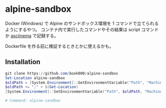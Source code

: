 # alpine-sandbox

Docker (Windows) で Alpine のサンドボックス環境を 1 コマンドで立てられるようにするやつ。
コンテナ内で実行したコマンドやその結果は script コマンドか [asciinema](https://asciinema.org/) で記録する。

Dockerfile を作る前に検証するときとかに使えるかも。

## Installation

```powershell
git clone https://github.com/book000/alpine-sandbox
Set-Location alpine-sandbox
$oldPath = [System.Environment]::GetEnvironmentVariable("Path", "Machine")
$oldPath += ";" + $(Get-Location)
[System.Environment]::SetEnvironmentVariable("Path", $oldPath, "Machine")

# Command: alpine-sandbox
```
